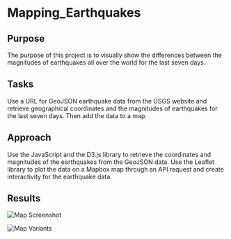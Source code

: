 # Mapping_Earthquakes
## Purpose
The purpose of this project is to visually show the differences between the magnitudes of earthquakes all over the world for the last seven days.

## Tasks
Use a URL for GeoJSON earthquake data from the USGS website and retrieve geographical coordinates and the magnitudes of earthquakes for the last seven days. Then add the data to a map.

## Approach
Use the JavaScript and the D3.js library to retrieve the coordinates and magnitudes of the earthquakes from the GeoJSON data. Use the Leaflet library to plot the data on a Mapbox map through an API request and create interactivity for the earthquake data.

## Results
![Map Screenshot](https://user-images.githubusercontent.com/83254435/127802035-60862ee0-9822-47fb-bf81-a0d759ac346a.PNG)

![Map Variants](https://user-images.githubusercontent.com/83254435/127802038-737b47ee-9ea8-4425-9c84-c11baf7a1b99.PNG)
